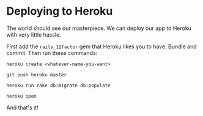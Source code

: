 # Deploying to Heroku

The world should see our masterpiece. We can deploy our app to Heroku with very little hassle.

First add the `rails_12factor` gem that Heroku likes you to have. Bundle and commit. Then run these commands:

```shell
heroku create <whatever-name-you-want>

git push heroku master

heroku run rake db:migrate db:populate

heroku open
```

And that's it!
